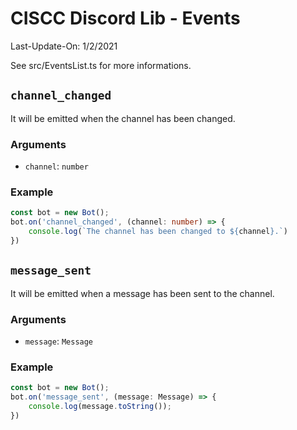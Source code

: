 # CISCC Discord Lib - Events
Last-Update-On: 1/2/2021

See src/EventsList.ts for more informations.

## `channel_changed`
It will be emitted when the channel has been changed.

### Arguments
- `channel`: `number`

### Example
```typescript
const bot = new Bot();
bot.on('channel_changed', (channel: number) => {
    console.log(`The channel has been changed to ${channel}.`)
})
```

## `message_sent`
It will be emitted when a message has been sent to the channel.

### Arguments
- `message`: `Message`

### Example
```typescript
const bot = new Bot();
bot.on('message_sent', (message: Message) => {
    console.log(message.toString());
})
```
